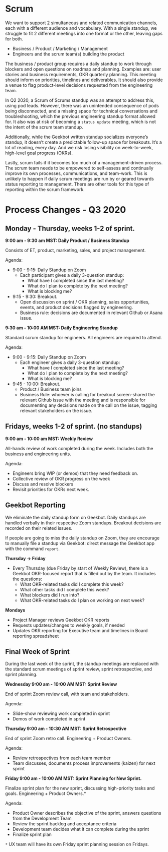 # Scrum

We want to support 2 simultaneous and related communication channels, each with a different audience and vocabulary. With a single standup, we struggle to fit 2 different meetings into one format or the other, leaving gaps for both.

- Business / Product / Marketing / Management
- Engineers and the scrum team(s) building the product

The business / product group requires a daily standup to work through blockers and open questions on roadmap and planning. Examples are: user stories and business requirements, OKR quarterly planning. This meeting should inform on priorities, timelines and deliverables. It should also provide a venue to flag product-level decisions requested from the engineering team.

In Q2 2020, a Scrum of Scrums standup was an attempt to address this, using pod leads. However, there was an unintended consequence of pods being disconnected, and a missing space for technical conversations and troubleshooting, which the previous engineering standup format allowed for. It also was at risk of becoming a `status update` meeting, which is not the intent of the scrum team standup.

Additionally, while the Geekbot written standup socializes everyone’s standup, it doesn’t create a predictable follow-up space for breakouts. It’s a lot of reading, every day. And we risk losing visibility on week-to-week, high-level goal progress (OKRs).

Lastly, scrum fails if it becomes too much of a management-driven process. The scrum team needs to be empowered to self-assess and continually improve its own processes, communications, and team-work. This is unlikely to happen if daily scrum meetings are run by or geared towards status reporting to management. There are other tools for this type of reporting within the scrum framework.

# Process Changes - Q3 2020

## Monday - Thursday, weeks 1-2 of sprint.

**9:00 am - 9:30 am MST: Daily Product / Business Standup**

Consists of ET, product, marketing, sales, and project management.

Agenda:

- 9:00 - 9:15: Daily Standup on Zoom
  - Each participant gives a daily 3-question standup:
    - What have I completed since the last meeting?
    - What do I plan to complete by the next meeting?
    - What is blocking me?
- 9:15 - 9:30: Breakout.
  - Open discussion on sprint / OKR planning, sales opportunities, events, and product decisions flagged by engineering.
  - Business rule: decisions are documented in relevant Github or Asana issue.

**9:30 am - 10:00 AM MST: Daily Engineering Standup**

Standard scrum standup for engineers. All engineers are required to attend.

Agenda:

- 9:00 - 9:15: Daily Standup on Zoom
  - Each engineer gives a daily 3-question standup:
    - What have I completed since the last meeting?
    - What do I plan to complete by the next meeting?
    - What is blocking me?
- 9:45 - 10:00: Breakout.
  - Product / Business team joins
  - Business Rule: whoever is calling for breakout screen-shared the relevant Github issue with the meeting and is responsible for documenting any decisions made on the call on the issue, tagging relevant stakeholders on the issue.

## Fridays, weeks 1-2 of sprint. (no standups)

**9:00 am - 10:00 am MST: Weekly Review**

All-hands review of work completed during the week. Includes both the business and engineering units.

Agenda:

- Engineers bring WIP (or demos) that they need feedback on. 
- Collective review of OKR progress on the week
- Discuss and resolve blockers
- Revisit priorities for OKRs next week.

## Geekbot Reporting

We eliminate the daily standup form on Geekbot. Daily standups are handled verbally in their respective Zoom standups. Breakout decisions are recorded on their related issues. 

If people are going to miss the daily standup on Zoom, they are encourage to manually file a standup via Geekbot: direct message the Geekbot app with the command `report`.

**Thursday -> Friday**
- Every Thursday (due Friday by start of Weekly Review), there is a Geekbot OKR-focused report that is filled out by the team. It includes the questions:
  - What OKR-related tasks did I complete this week?
  - What other tasks did I complete this week?
  - What blockers did I run into?
  - What OKR-related tasks do I plan on working on next week?

**Mondays**
- Project Manager reviews Geekbot OKR reports
- Requests updates/changes to weekly goals, if needed
- Updates OKR reporting for Executive team and timelines in Board reporting spreadsheet

## Final Week of Sprint

During the last week of the sprint, the standup meetings are replaced with the standard scrum meetings of sprint review, sprint retrospective, and sprint planning.

**Wednesday 9:00 am - 10:00 AM MST: Sprint Review** 

End of sprint Zoom review call, with team and stakeholders. 

Agenda:

- Slide-show reviewing work completed in sprint
- Demos of work completed in sprint

**Thursday 9:00 am - 10:30 AM MST: Sprint Retrospective** 

End of sprint Zoom retro call. Engineering + Product Owners. 

Agenda:

- Review retrospectives from each team member
- Team discusses, documents process improvements (kaizen) for next sprint

**Friday 9:00 am - 10:00 AM MST: Sprint Planning for New Sprint.**

Finalize sprint plan for the new sprint, discussing high-priority tasks and goals. Engineering + Product Owners.*

Agenda:

- Product Owner describes the objective of the sprint, answers questions from the Development Team
- Review the sprint backlog and acceptance criteria
- Development team decides what it can complete during the sprint
- Finalize sprint plan

`*` UX team will have its own Friday sprint planning session on Fridays.
